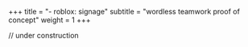 +++
title = "- roblox: signage"
subtitle = "wordless teamwork proof of concept"
weight = 1
+++

// under construction
